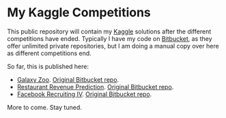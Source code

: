 # My Kaggle Competitions

This public repository will contain my [Kaggle](https://www.kaggle.com/users/101878/jos-mar-a-mateos) solutions after the different competitions have ended. Typically I have my code on [Bitbucket](https://bitbucket.org), as they offer unlimited private repositories, but I am doing a manual copy over here as different competitions end.

So far, this is published here:

* [Galaxy Zoo](https://github.com/rinze/kaggle-public/tree/master/galaxy-zoo). [Original Bitbucket repo](https://bitbucket.org/rinze/kaggle-galaxy-zoo).
* [Restaurant Revenue Prediction](https://github.com/rinze/kaggle-public/tree/master/restaurant-revenue-prediction). [Original Bitbucket repo](https://bitbucket.org/rinze/kaggle-restrev).
* [Facebook Recruiting IV](https://github.com/rinze/kaggle-public/tree/master/fr4). [Original Bitbucket repo](https://bitbucket.org/rinze/kaggle-fr4).

More to come. Stay tuned.
